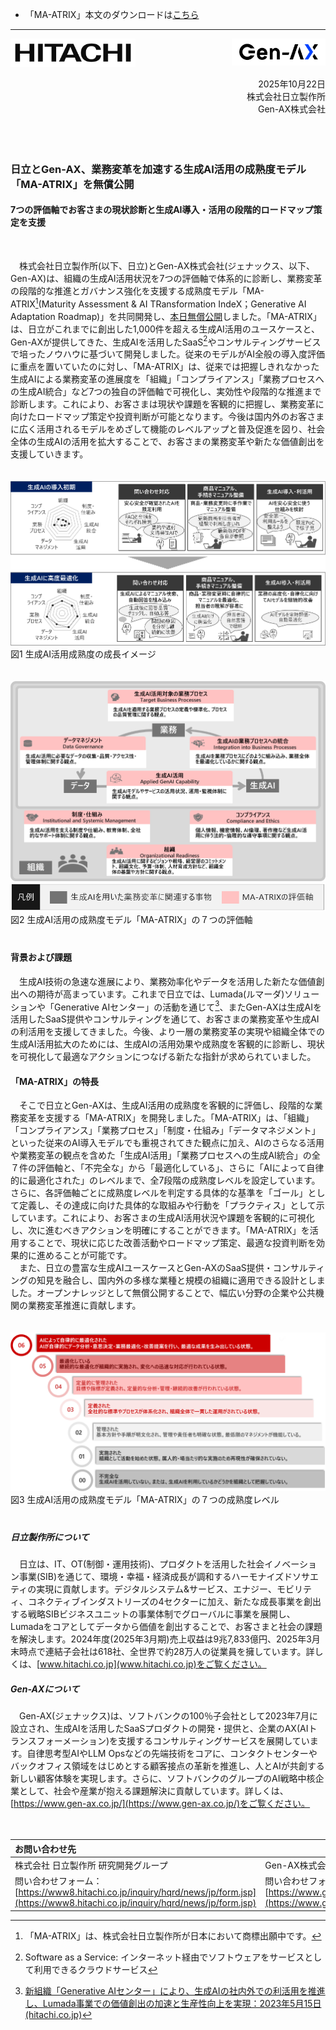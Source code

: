 - 「MA-ATRIX」本文のダウンロードは[こちら](https://github.com/ma-atrix/ma-atrix/raw/main/docs/ma-atrix.pdf)

***

<img src="./docs/images/hitachi.png" width="200"><img src="./docs/images/gen-ax.png" width="150" align="right">

<p align="right">2025年10月22日<br>株式会社日立製作所<br>Gen-AX株式会社</p>
<br>　　

### 日立とGen-AX、業務変革を加速する生成AI活用の成熟度モデル「MA-ATRIX」を無償公開

#### 7つの評価軸でお客さまの現状診断と生成AI導入・活用の段階的ロードマップ策定を支援
<br>

　株式会社日立製作所(以下、日立)とGen-AX株式会社(ジェナックス、以下、Gen-AX)は、組織の生成AI活用状況を7つの評価軸で体系的に診断し、業務変革の段階的な推進とガバナンス強化を支援する成熟度モデル「MA-ATRIX[^1](Maturity Assessment & AI TRansformation IndeX；Generative AI Adaptation Roadmap)」を共同開発し、[本日無償公開](https://github.com/ma-atrix/ma-atrix/raw/main/docs/ma-atrix.pdf)しました。「MA-ATRIX」は、日立がこれまでに創出した1,000件を超える生成AI活用のユースケースと、Gen-AXが提供してきた、生成AIを活用したSaaS[^2]やコンサルティングサービスで培ったノウハウに基づいて開発しました。従来のモデルがAI全般の導入度評価に重点を置いていたのに対し、「MA-ATRIX」は、従来では把握しきれなかった生成AIによる業務変革の進展度を「組織」「コンプライアンス」「業務プロセスへの生成AI統合」など7つの独自の評価軸で可視化し、実効性や段階的な推進まで診断します。これにより、お客さまは現状や課題を客観的に把握し、業務変革に向けたロードマップ策定や投資判断が可能となります。今後は国内外のお客さまに広く活用されるモデルをめざして機能のレベルアップと普及促進を図り、社会全体の生成AIの活用を拡大することで、お客さまの業務変革や新たな価値創出を支援していきます。
<br>　　

![図1 生成AI活用成熟度の成長イメージ](./docs/images/figure1.png)
<br>図1 生成AI活用成熟度の成長イメージ
<br>　　

![図2 生成AI活用の成熟度モデル「MA-ATRIX」の７つの評価軸](./docs/images/figure2.png)
![図2 凡例](./docs/images/figure2_legend.png)
<br>図2 生成AI活用の成熟度モデル「MA-ATRIX」の７つの評価軸
<br>　　

#### 背景および課題

　生成AI技術の急速な進展により、業務効率化やデータを活用した新たな価値創出への期待が高まっています。これまで日立では、Lumada(ルマーダ)ソリューションや「Generative AIセンター」の活動を通じて[^3]、またGen-AXは生成AIを活用したSaaS提供やコンサルティングを通じて、お客さまの業務変革や生成AIの利活用を支援してきました。今後、より一層の業務変革の実現や組織全体での生成AI活用拡大のためには、生成AIの活用効果や成熟度を客観的に診断し、現状を可視化して最適なアクションにつなげる新たな指針が求められていました。

#### 「MA-ATRIX」の特長

　そこで日立とGen-AXは、生成AI活用の成熟度を客観的に評価し、段階的な業務変革を支援する「MA-ATRIX」を開発しました。「MA-ATRIX」は、「組織」「コンプライアンス」「業務プロセス」「制度・仕組み」「データマネジメント」といった従来のAI導入モデルでも重視されてきた観点に加え、AIのさらなる活用や業務変革の観点を含めた「生成AI活用」「業務プロセスへの生成AI統合」の全７件の評価軸と、「不完全な」から「最適化している」、さらに「AIによって自律的に最適化された」のレベルまで、全7段階の成熟度レベルを設定しています。さらに、各評価軸ごとに成熟度レベルを判定する具体的な基準を「ゴール」として定義し、その達成に向けた具体的な取組みや行動を「プラクティス」として示しています。これにより、お客さまの生成AI活用状況や課題を客観的に可視化し、次に進むべきアクションを明確にすることができます。「MA-ATRIX」を活用することで、現状に応じた改善活動やロードマップ策定、最適な投資判断を効果的に進めることが可能です。  
　また、日立の豊富な生成AIユースケースとGen-AXのSaaS提供・コンサルティングの知見を融合し、国内外の多様な業種と規模の組織に適用できる設計としました。オープンナレッジとして無償公開することで、幅広い分野の企業や公共機関の業務変革推進に貢献します。
<br>　　

![図3 生成AI活用の成熟度モデル「MA-ATRIX」の７つの成熟度レベル](./docs/images/figure3.png)
<br>図3 生成AI活用の成熟度モデル「MA-ATRIX」の７つの成熟度レベル
<br>　　

##### 日立製作所について

　日立は、IT、OT(制御・運用技術)、プロダクトを活用した社会イノベーション事業(SIB)を通じて、環境・幸福・経済成長が調和するハーモナイズドソサエティの実現に貢献します。デジタルシステム&サービス、エナジー、モビリティ、コネクティブインダストリーズの4セクターに加え、新たな成長事業を創出する戦略SIBビジネスユニットの事業体制でグローバルに事業を展開し、Lumadaをコアとしてデータから価値を創出することで、お客さまと社会の課題を解決します。2024年度(2025年3月期)売上収益は9兆7,833億円、2025年3月末時点で連結子会社は618社、全世界で約28万人の従業員を擁しています。詳しくは、[www.hitachi.co.jp](www.hitachi.co.jp)をご覧ください。

##### Gen-AXについて

　Gen-AX(ジェナックス)は、ソフトバンクの100％子会社として2023年7月に設立され、生成AIを活用したSaaSプロダクトの開発・提供と、企業のAX(AIトランスフォーメーション)を支援するコンサルティングサービスを展開しています。自律思考型AIやLLM Opsなどの先端技術をコアに、コンタクトセンターやバックオフィス領域をはじめとする顧客接点の革新を推進し、人とAIが共創する新しい顧客体験を実現します。さらに、ソフトバンクのグループのAI戦略中核企業として、社会や産業が抱える課題解決に貢献しています。詳しくは、[https://www.gen-ax.co.jp/](https://www.gen-ax.co.jp/)をご覧ください。

　　

| お問い合わせ先 |  |
|:---|:---|
| 株式会社 日立製作所 研究開発グループ | Gen-AX株式会社　　　　　　　　　　　　　　　　　　　　 |
| 問い合わせフォーム：<br>[https://www8.hitachi.co.jp/inquiry/hqrd/news/jp/form.jsp](https://www8.hitachi.co.jp/inquiry/hqrd/news/jp/form.jsp) | 問い合わせフォーム：<br>[https://www.gen-ax.co.jp/contact/](https://www.gen-ax.co.jp/contact/) |

[^1]: 「MA-ATRIX」は、株式会社日立製作所が日本において商標出願中です。
[^2]: Software as a Service: インターネット経由でソフトウェアをサービスとして利用できるクラウドサービス
[^3]: [新組織「Generative AIセンター」により、生成AIの社内外での利活用を推進し、Lumada事業での価値創出の加速と生産性向上を実現：2023年5月15日 (hitachi.co.jp)](https://www.hitachi.co.jp/New/cnews/month/2023/05/0515.html)







